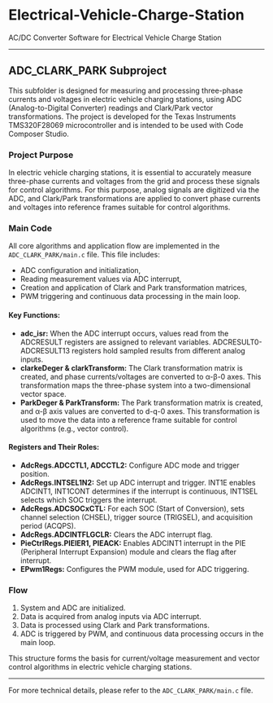 # Electrical-Vehicle-Charge-Station
AC/DC Converter Software for Electrical Vehicle Charge Station

---

## ADC_CLARK_PARK Subproject

This subfolder is designed for measuring and processing three-phase currents and voltages in electric vehicle charging stations, using ADC (Analog-to-Digital Converter) readings and Clark/Park vector transformations. The project is developed for the Texas Instruments TMS320F28069 microcontroller and is intended to be used with Code Composer Studio.

### Project Purpose
In electric vehicle charging stations, it is essential to accurately measure three-phase currents and voltages from the grid and process these signals for control algorithms. For this purpose, analog signals are digitized via the ADC, and Clark/Park transformations are applied to convert phase currents and voltages into reference frames suitable for control algorithms.

### Main Code
All core algorithms and application flow are implemented in the `ADC_CLARK_PARK/main.c` file. This file includes:
- ADC configuration and initialization,
- Reading measurement values via ADC interrupt,
- Creation and application of Clark and Park transformation matrices,
- PWM triggering and continuous data processing in the main loop.

#### Key Functions:
- **adc_isr:** When the ADC interrupt occurs, values read from the ADCRESULT registers are assigned to relevant variables. ADCRESULT0-ADCRESULT13 registers hold sampled results from different analog inputs.
- **clarkeDeger & clarkTransform:** The Clark transformation matrix is created, and phase currents/voltages are converted to α-β-0 axes. This transformation maps the three-phase system into a two-dimensional vector space.
- **ParkDeger & ParkTransform:** The Park transformation matrix is created, and α-β axis values are converted to d-q-0 axes. This transformation is used to move the data into a reference frame suitable for control algorithms (e.g., vector control).

#### Registers and Their Roles:
- **AdcRegs.ADCCTL1, ADCCTL2:** Configure ADC mode and trigger position.
- **AdcRegs.INTSEL1N2:** Set up ADC interrupt and trigger. INT1E enables ADCINT1, INT1CONT determines if the interrupt is continuous, INT1SEL selects which SOC triggers the interrupt.
- **AdcRegs.ADCSOCxCTL:** For each SOC (Start of Conversion), sets channel selection (CHSEL), trigger source (TRIGSEL), and acquisition period (ACQPS).
- **AdcRegs.ADCINTFLGCLR:** Clears the ADC interrupt flag.
- **PieCtrlRegs.PIEIER1, PIEACK:** Enables ADCINT1 interrupt in the PIE (Peripheral Interrupt Expansion) module and clears the flag after interrupt.
- **EPwm1Regs:** Configures the PWM module, used for ADC triggering.

### Flow
1. System and ADC are initialized.
2. Data is acquired from analog inputs via ADC interrupt.
3. Data is processed using Clark and Park transformations.
4. ADC is triggered by PWM, and continuous data processing occurs in the main loop.

This structure forms the basis for current/voltage measurement and vector control algorithms in electric vehicle charging stations.

---

For more technical details, please refer to the `ADC_CLARK_PARK/main.c` file.
